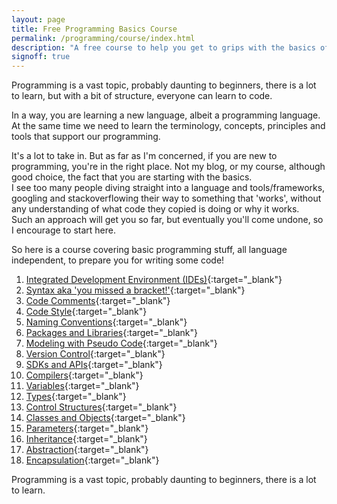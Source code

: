 ```yaml
---
layout: page
title: Free Programming Basics Course
permalink: /programming/course/index.html
description: "A free course to help you get to grips with the basics of Programming"
signoff: true
---
```

Programming is a vast topic, probably daunting to beginners, there is a lot to learn, but with a bit of structure, everyone can learn to code.

In a way, you are learning a new language, albeit a programming language.  
At the same time we need to learn the terminology, concepts, principles and tools that support our programming.

It's a lot to take in. But as far as I'm concerned, if you are new to programming, you're in the right place. Not my blog, or my course, although good choice, the fact that you are starting with the basics.  
I see too many people diving straight into a language and tools/frameworks, googling and stackoverflowing their way to something that 'works', without any understanding of what code they copied is doing or why it works.  
Such an approach will get you so far, but eventually you'll come undone, so I encourage to start here.

So here is a course covering basic programming stuff, all language independent, to prepare you for writing some code!

1. [Integrated Development Environment \(IDEs\)](/programming/lessons/ides){:target="_blank"}
2. [Syntax aka 'you missed a bracket!'](/programming/lessons/syntax){:target="_blank"}
3. [Code Comments](/programming/lessons/codecomments){:target="_blank"}
4. [Code Style](/programming/lessons/codestyle){:target="_blank"}
5. [Naming Conventions](/programming/lessons/namingconventions){:target="_blank"}
6. [Packages and Libraries](/programming/lessons/packagesandlibraries){:target="_blank"}
7. [Modeling with Pseudo Code](/programming/lessons/psuedocode){:target="_blank"}
8. [Version Control](/programming/lessons/versioncontrol){:target="_blank"}
9. [SDKs and APIs](/programming/lessons/sdksapis){:target="_blank"}
10. [Compilers](/programming/lessons/compilers){:target="_blank"}
11. [Variables](/programming/lessons/variables){:target="_blank"}
12. [Types](/programming/lessons/types){:target="_blank"}
13. [Control Structures](/programming/lessons/controlstructures){:target="_blank"}
14. [Classes and Objects](/programming/lessons/classesandobjects){:target="_blank"}
15. [Parameters](/programming/lessons/parameters){:target="_blank"}
16. [Inheritance](/programming/lessons/inheritance){:target="_blank"}
17. [Abstraction](/programming/lessons/abstraction){:target="_blank"}
18. [Encapsulation](/programming/lessons/encapsulation){:target="_blank"}


Programming is a vast topic, probably daunting to beginners, there is a lot to learn.  